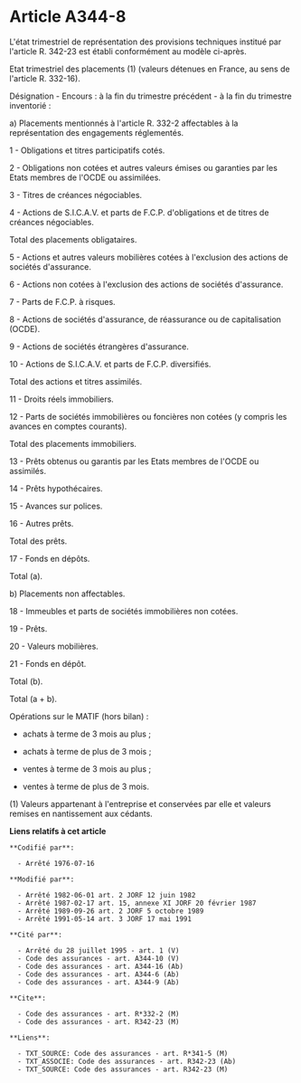 # Article A344-8

L'état trimestriel de représentation des provisions techniques institué par l'article R. 342-23 est établi conformément au
modèle ci-après.

Etat trimestriel des placements (1) (valeurs détenues en France, au sens de l'article R. 332-16).

Désignation - Encours : à la fin du trimestre précédent - à la fin du trimestre inventorié :

a) Placements mentionnés à l'article R. 332-2 affectables à la représentation des engagements réglementés.

1 - Obligations et titres participatifs cotés.

2 - Obligations non cotées et autres valeurs émises ou garanties par les Etats membres de l'OCDE ou assimilées.

3 - Titres de créances négociables.

4 - Actions de S.I.C.A.V. et parts de F.C.P. d'obligations et de titres de créances négociables.

Total des placements obligataires.

5 - Actions et autres valeurs mobilières cotées à l'exclusion des actions de sociétés d'assurance.

6 - Actions non cotées à l'exclusion des actions de sociétés d'assurance.

7 - Parts de F.C.P. à risques.

8 - Actions de sociétés d'assurance, de réassurance ou de capitalisation (OCDE).

9 - Actions de sociétés étrangères d'assurance.

10 - Actions de S.I.C.A.V. et parts de F.C.P. diversifiés.

Total des actions et titres assimilés.

11 - Droits réels immobiliers.

12 - Parts de sociétés immobilières ou foncières non cotées (y compris les avances en comptes courants).

Total des placements immobiliers.

13 - Prêts obtenus ou garantis par les Etats membres de l'OCDE ou assimilés.

14 - Prêts hypothécaires.

15 - Avances sur polices.

16 - Autres prêts.

Total des prêts.

17 - Fonds en dépôts.

Total (a).

b) Placements non affectables.

18 - Immeubles et parts de sociétés immobilières non cotées.

19 - Prêts.

20 - Valeurs mobilières.

21 - Fonds en dépôt.

Total (b).

Total (a + b).

Opérations sur le MATIF (hors bilan) :

- achats à terme de 3 mois au plus ;

- achats à terme de plus de 3 mois ;

- ventes à terme de 3 mois au plus ;

- ventes à terme de plus de 3 mois.

(1) Valeurs appartenant à l'entreprise et conservées par elle et valeurs remises en nantissement aux cédants.

**Liens relatifs à cet article**

	**Codifié par**:

	  - Arrêté 1976-07-16

	**Modifié par**:

	  - Arrêté 1982-06-01 art. 2 JORF 12 juin 1982
	  - Arrêté 1987-02-17 art. 15, annexe XI JORF 20 février 1987
	  - Arrêté 1989-09-26 art. 2 JORF 5 octobre 1989
	  - Arrêté 1991-05-14 art. 3 JORF 17 mai 1991

	**Cité par**:

	  - Arrêté du 28 juillet 1995 - art. 1 (V)
	  - Code des assurances - art. A344-10 (V)
	  - Code des assurances - art. A344-16 (Ab)
	  - Code des assurances - art. A344-6 (Ab)
	  - Code des assurances - art. A344-9 (Ab)

	**Cite**:

	  - Code des assurances - art. R*332-2 (M)
	  - Code des assurances - art. R342-23 (M)

	**Liens**:

	  - TXT_SOURCE: Code des assurances - art. R*341-5 (M)
	  - TXT_ASSOCIE: Code des assurances - art. R342-23 (Ab)
	  - TXT_SOURCE: Code des assurances - art. R342-23 (M)
